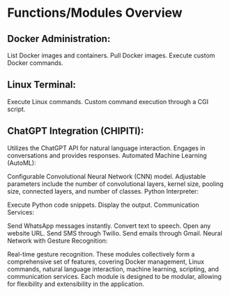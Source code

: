 <h1>Functions/Modules Overview</h1>

<h2>Docker Administration:</h2>

List Docker images and containers.
Pull Docker images.
Execute custom Docker commands.
<h2>Linux Terminal:</h2>

Execute Linux commands.
Custom command execution through a CGI script.
<h2>ChatGPT Integration (CHIPITI):</h2>

Utilizes the ChatGPT API for natural language interaction.
Engages in conversations and provides responses.
Automated Machine Learning (AutoML):

Configurable Convolutional Neural Network (CNN) model.
Adjustable parameters include the number of convolutional layers, kernel size, pooling size, connected layers, and number of classes.
Python Interpreter:

Execute Python code snippets.
Display the output.
Communication Services:

Send WhatsApp messages instantly.
Convert text to speech.
Open any website URL.
Send SMS through Twilio.
Send emails through Gmail.
Neural Network with Gesture Recognition:

Real-time gesture recognition.
These modules collectively form a comprehensive set of features, covering Docker management, Linux commands, natural language interaction, machine learning, scripting, and communication services. Each module is designed to be modular, allowing for flexibility and extensibility in the application.
